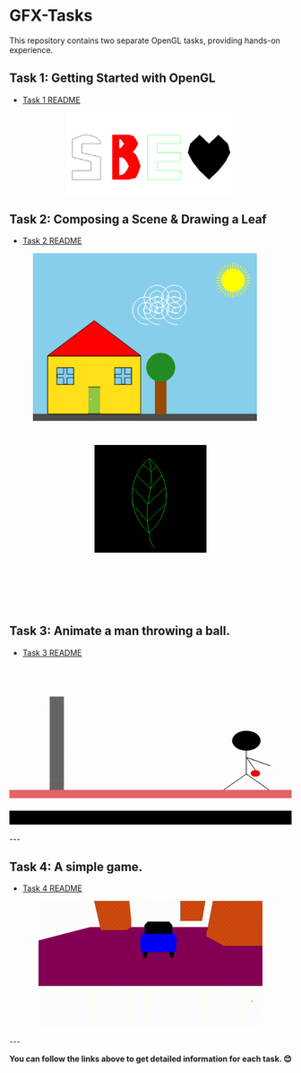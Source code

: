 # GFX-Tasks

This repository contains two separate OpenGL tasks, providing hands-on experience.

## Task 1: Getting Started with OpenGL
- [Task 1 README](task01/README.md)

<div align="center">
  <img src="https://github.com/Zoz-HF/GFX-Tasks/blob/main/task01/img/output.png" alt="System and biomedical engineering" width="300">
</div>

## Task 2: Composing a Scene & Drawing a Leaf
- [Task 2 README](task02/README.md)

<div align="center">
  <div style="display: inline-block; margin-right: 20px;">
    <img src="https://github.com/Zoz-HF/GFX-Tasks/blob/main/task02/img/Home_Scene.png" alt="System and biomedical engineering" width="400">
  </div>
  <div style="display: inline-block; height: 250px; margin: 40px;">
    <img src="https://github.com/Zoz-HF/GFX-Tasks/blob/main/task02/img/Screenshot%202023-11-02%20190151.png" alt="System and biomedical engineering" width="200";style="height: 200px; margin: 40px;">
  </div>
</div>

## Task 3: Animate a man throwing a ball.
- [Task 3 README](task03/README.md)  
<p align="center">
  <img src="https://github.com/Zoz-HF/GFX-Tasks/blob/main/task03/img/projection.gif" alt="GIF Demo">
</p>
---   

## Task 4: A simple game.
- [Task 4 README](task04/README.md)  
<p align="center">
  <img src="https://github.com/Zoz-HF/GFX-Tasks/blob/main/task04/imgs/collistion with target.gif" alt="GIF Demo">
</p>
---

**You can follow the links above to get detailed information for each task. 😊**
